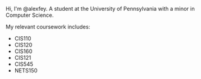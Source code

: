Hi, I'm @alexfey. A student at the University of Pennsylvania
with a minor in Computer Science.

My relevant coursework includes:
- CIS110
- CIS120
- CIS160
- CIS121
- CIS545
- NETS150
